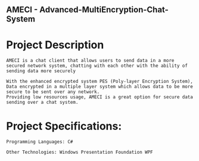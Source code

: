 ## AMECI - Advanced-MultiEncryption-Chat-System

# Project Description
	AMECI is a chat client that allows users to send data in a more secured network system, chatting with each other with the ability of sending data more securely
	
	With the enhanced encrypted system PES (Poly-layer Encryption System), Data encrypted in a multiple layer system which allows data to be more secure to be sent over any network.
	Providing low resources usage, AMECI is a great option for secure data sending over a chat system.
	
# Project Specifications:
	Programming Languages: C#
	
	Other Technologies: Windows Presentation Foundation WPF
